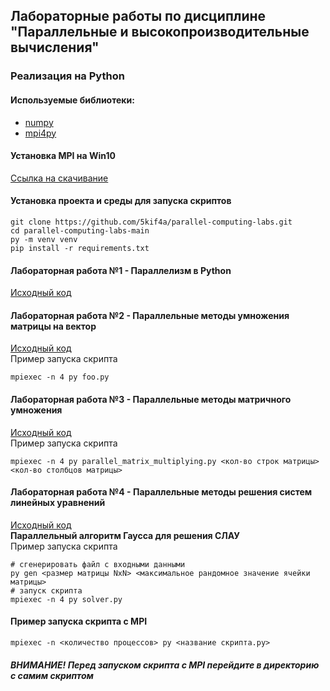 ## Лабораторные работы по дисциплине "Параллельные и высокопроизводительные вычисления"
### Реализация на Python
#### Используемые библиотеки:
- [numpy](https://numpy.org/)
- [mpi4py](https://mpi4py.readthedocs.io/en/stable/)
#### Установка MPI на Win10
[Ссылка на скачивание](https://www.microsoft.com/en-us/download/details.aspx?id=57467)
#### Установка проекта и среды для запуска скриптов
```
git clone https://github.com/5kif4a/parallel-computing-labs.git
cd parallel-computing-labs-main
py -m venv venv
pip install -r requirements.txt
```
#### Лабораторная работа №1 - Параллелизм в Python
[Исходный код](src/lab1)
#### Лабораторная работа №2 - Параллельные методы умножения матрицы на вектор
[Исходный код](src/lab2/foo.py)  
Пример запуска скрипта  
```
mpiexec -n 4 py foo.py
```
#### Лабораторная работа №3 - Параллельные методы матричного умножения
[Исходный код](src/lab3/parallel_matrix_multiplying.py)  
Пример запуска скрипта  
```
mpiexec -n 4 py parallel_matrix_multiplying.py <кол-во строк матрицы> <кол-во столбцов матрицы>
```
#### Лабораторная работа №4 - Параллельные методы решения систем линейных уравнений
[Исходный код](src/lab4)  
**Параллельный алгоритм Гаусса для решения СЛАУ**   
Пример запуска скрипта
```
# сгенерировать файл с входными данными
py gen <размер матрицы NxN> <максимальное рандомное значение ячейки матрицы>
# запуск скрипта
mpiexec -n 4 py solver.py
```
#### Пример запуска скрипта с MPI
```
mpiexec -n <количество процессов> py <название скрипта.py>
```
##### ВНИМАНИЕ! Перед запуском скрипта с MPI перейдите в директорию с самим скриптом